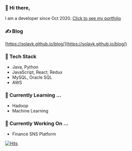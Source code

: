 ### 👋 Hi there,

I am a developer since Oct 2020.
[Click to see my portfolio](https://github.com/solayk/ant_frontend/files/6101904/_._210305.pdf)

### ✍️ Blog

[https://solayk.github.io/blog/](https://solayk.github.io/blog/)

### 🚀 Tech Stack

- Java, Python
- JavaScript, React, Redux
- MySQL, Oracle SQL
- AWS

### 🌱 Currently Learning ...

- Hadoop
- Machine Learning

### 🔭 Currently Working On ...

- Finance SNS Platform

[![Hits](https://hits.seeyoufarm.com/api/count/incr/badge.svg?url=https%3A%2F%2Fgithub.com%2Fsolayk&count_bg=%230D94FB&title_bg=%23555555&icon=&icon_color=%23E7E7E7&title=hits&edge_flat=false)](https://hits.seeyoufarm.com)





<!--
✨ _special_ ✨

- 🔭 I’m currently working on ...
- 🌱 I’m currently learning ...
- 👯 I’m looking to collaborate on ...
- 🤔 I’m looking for help with ...
- 💬 Ask me about ...
- 📫 How to reach me: ...
- 😄 Pronouns: ...
- ⚡ Fun fact: ...
-->
